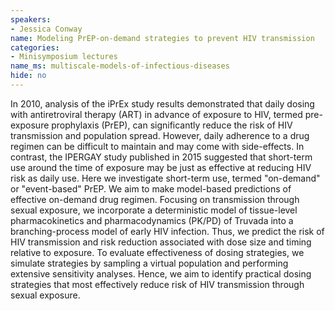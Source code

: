 ```yaml
---
speakers:
- Jessica Conway
name: Modeling PrEP-on-demand strategies to prevent HIV transmission
categories:
- Minisymposium lectures
name_ms: multiscale-models-of-infectious-diseases
hide: no
---
```

In 2010, analysis of the iPrEx study results demonstrated that daily dosing with antiretroviral therapy (ART) in advance of exposure to HIV, termed pre-exposure prophylaxis (PrEP), can significantly reduce the risk of HIV transmission and population spread. However, daily adherence to a drug regimen can be difficult to maintain and may come with side-effects. In contrast, the IPERGAY study published in 2015 suggested that short-term use around the time of exposure may be just as effective at reducing HIV risk as daily use. Here we investigate short-term use, termed "on-demand" or "event-based" PrEP. We aim to make model-based predictions of effective on-demand drug regimen. Focusing on transmission through sexual exposure, we incorporate a deterministic model of tissue-level pharmacokinetics and pharmacodynamics (PK/PD) of Truvada into a branching-process model of early HIV infection. Thus, we predict the risk of HIV transmission and risk reduction associated with dose size and timing relative to exposure. To evaluate effectiveness of dosing strategies, we simulate strategies by sampling a virtual population and performing extensive sensitivity analyses. Hence, we aim to identify practical dosing strategies that most effectively reduce risk of HIV transmission through sexual exposure.


